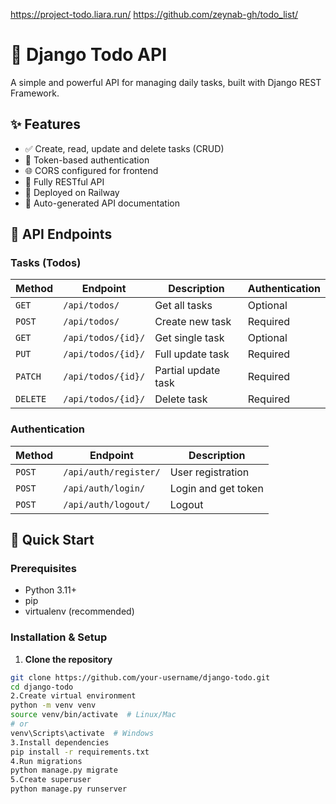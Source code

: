 https://project-todo.liara.run/
https://github.com/zeynab-gh/todo_list/


# 🚀 Django Todo API


A simple and powerful API for managing daily tasks, built with Django REST Framework.


## ✨ Features

- ✅ Create, read, update and delete tasks (CRUD)
- 🔐 Token-based authentication
- 🌐 CORS configured for frontend
- 📱 Fully RESTful API
- 🚀 Deployed on Railway
- 📄 Auto-generated API documentation

## 🎯 API Endpoints

### Tasks (Todos)

| Method | Endpoint | Description | Authentication |
|--------|----------|-------------|----------------|
| `GET` | `/api/todos/` | Get all tasks | Optional |
| `POST` | `/api/todos/` | Create new task | Required |
| `GET` | `/api/todos/{id}/` | Get single task | Optional |
| `PUT` | `/api/todos/{id}/` | Full update task | Required |
| `PATCH` | `/api/todos/{id}/` | Partial update task | Required |
| `DELETE` | `/api/todos/{id}/` | Delete task | Required |

### Authentication

| Method | Endpoint | Description |
|--------|----------|-------------|
| `POST` | `/api/auth/register/` | User registration |
| `POST` | `/api/auth/login/` | Login and get token |
| `POST` | `/api/auth/logout/` | Logout |

## 🚀 Quick Start

### Prerequisites

- Python 3.11+
- pip
- virtualenv (recommended)

### Installation & Setup

1. **Clone the repository**
```bash
git clone https://github.com/your-username/django-todo.git
cd django-todo
2.Create virtual environment
python -m venv venv
source venv/bin/activate  # Linux/Mac
# or
venv\Scripts\activate  # Windows
3.Install dependencies
pip install -r requirements.txt
4.Run migrations
python manage.py migrate
5.Create superuser
python manage.py runserver
